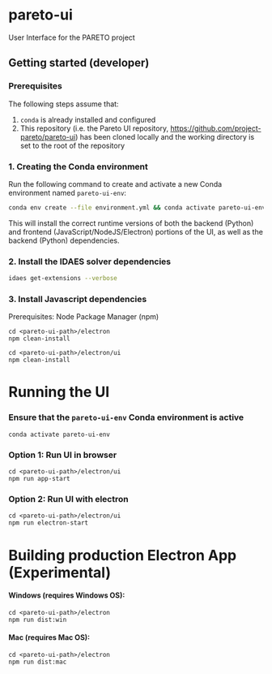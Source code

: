 # pareto-ui
User Interface for the PARETO project

## Getting started (developer)

### Prerequisites

The following steps assume that:

1. `conda` is already installed and configured
2. This repository (i.e. the Pareto UI repository, https://github.com/project-pareto/pareto-ui) has been cloned locally and the working directory is set to the root of the repository

### 1. Creating the Conda environment

Run the following command to create and activate a new Conda environment named `pareto-ui-env`:

```sh
conda env create --file environment.yml && conda activate pareto-ui-env
```

This will install the correct runtime versions of both the backend (Python) and frontend (JavaScript/NodeJS/Electron) portions of the UI, as well as the backend (Python) dependencies.

### 2. Install the IDAES solver dependencies

```sh
idaes get-extensions --verbose
```

### 3. Install Javascript dependencies

Prerequisites: Node Package Manager (npm)

```console
cd <pareto-ui-path>/electron
npm clean-install
```

```console
cd <pareto-ui-path>/electron/ui
npm clean-install
```

# Running the UI

### Ensure that the `pareto-ui-env` Conda environment is active

```console
conda activate pareto-ui-env
```

### Option 1: Run UI in browser

```console
cd <pareto-ui-path>/electron/ui
npm run app-start
```

### Option 2: Run UI with electron

```console
cd <pareto-ui-path>/electron/ui
npm run electron-start
```

# Building production Electron App (Experimental)

#### Windows (requires Windows OS):

```console
cd <pareto-ui-path>/electron
npm run dist:win
```

#### Mac (requires Mac OS):

```console
cd <pareto-ui-path>/electron
npm run dist:mac
```